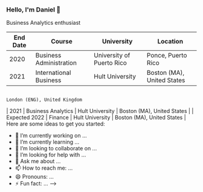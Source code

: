 ### Hello, I'm Daniel 👋

Business Analytics enthusiast

| End Date      | Course                      | University                  |  Location                     |
| ------------- |-----------------------------| ----------------------------| ------------------------------|
| 2020          | Business Administration     | University of Puerto Rico   |    Ponce, Puerto Rico         |
| 2021          | International Business      | Hult University             |    Boston (MA), United States
                                                                                 London (ENG), United Kingdom
| 2021          | Business Analytics          |   Hult University           |    Boston (MA), United States |
| Expected 2022 | Finance                     |    Hult University          |  Boston (MA), United States   |
Here are some ideas to get you started:

- 🔭 I’m currently working on ...
- 🌱 I’m currently learning ...
- 👯 I’m looking to collaborate on ...
- 🤔 I’m looking for help with ...
- 💬 Ask me about ...
- 📫 How to reach me: ...
- 😄 Pronouns: ...
- ⚡ Fun fact: ...
-->
